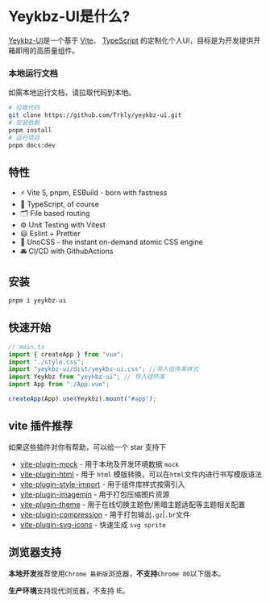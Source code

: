# Yeykbz-UI是什么?

[Yeykbz-UI](https://github.com/Trkly/yeykbz-ui)是一个基于 [Vite](https://github.com/vitejs/vite)、 [TypeScript](https://www.typescriptlang.org/) 的定制化个人UI，目标是为开发提供开箱即用的高质量组件。



### 本地运行文档

如需本地运行文档，请拉取代码到本地。

```bash
# 拉取代码
git clone https://github.com/Trkly/yeykbz-ui.git
# 安装依赖
pnpm install
# 运行项目
pnpm docs:dev
```

## 特性

- ⚡️ Vite 5, pnpm, ESBuild - born with fastness
- 🦾 TypeScript, of course
- 🗂 File based routing
- ⚙️ Unit Testing with Vitest
- 😃 Eslint + Prettier
- 🎨 UnoCSS - the instant on-demand atomic CSS engine
- 🚘 CI/CD with GithubActions


## 安装

```bash
pnpm i yeykbz-ui
```

## 快速开始

```typescript
// main.ts
import { createApp } from "vue";
import "./style.css";
import "yeykbz-ui/dist/yeykbz-ui.css"; //导入组件库样式
import Yeykbz from "yeykbz-ui"; // 导入组件库
import App from "./App.vue";

createApp(App).use(Yeykbz).mount("#app");
```


## vite 插件推荐

如果这些插件对你有帮助，可以给一个 star 支持下

- [vite-plugin-mock](https://github.com/vbenjs/vite-plugin-mock) - 用于本地及开发环境数据 `mock`
- [vite-plugin-html](https://github.com/vbenjs/vite-plugin-html) - 用于 `html` 模版转换，可以在`html`文件内进行书写模版语法
- [vite-plugin-style-import](https://github.com/vbenjs/vite-plugin-style-import) - 用于组件库样式按需引入
- [vite-plugin-imagemin](https://github.com/vbenjs/vite-plugin-imagemin) - 用于打包压缩图片资源
- [vite-plugin-theme](https://github.com/vbenjs/vite-plugin-theme) - 用于在线切换主题色/黑暗主题适配等主题相关配置
- [vite-plugin-compression](https://github.com/vbenjs/vite-plugin-compression) - 用于打包输出`.gz`|`.br`文件
- [vite-plugin-svg-icons](https://github.com/vbenjs/vite-plugin-svg-icons) - 快速生成 `svg sprite`

## 浏览器支持

**本地开发**推荐使用`Chrome 最新版`浏览器，**不支持**`Chrome 80`以下版本。

**生产环境**支持现代浏览器，不支持 IE。

